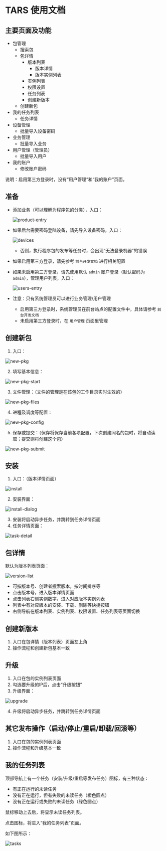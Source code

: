 # TARS 使用文档

## 主要页面及功能

- 包管理
  - 搜索包
  - 包详情
    - 版本列表
      - 版本详情
      - 版本实例列表
    - 实例列表
    - 权限设置
    - 任务列表
    - 创建新版本
  - 创建新包
- 我的任务列表
  - 任务详情
- 设备管理
  - 批量导入设备密码
- 业务管理
  - 批量导入业务
- 用户管理（管理员）
  - 批量导入用户
- 我的账户
  - 修改账户密码

说明：启用第三方登录时，没有“用户管理”和“我的账户”页面。

## 准备

- 添加业务（可以理解为程序包的分类），入口：

  ![product-entry](http://km.oa.com/files/photos/pictures/201504/1430376189_44_w400_h130.png)

- 如果后台需要密码登陆设备，请先导入设备密码，入口：

  ![devices](http://km.oa.com/files/photos/pictures/201504/1430376332_12_w230_h64.png)

  - 否则，执行程序包的发布等任务时，会出现“无法登录机器”的错误

- 如果启用第三方登录，请先参考 `前台开发文档` 进行相关配置

- 如果未启用第三方登录，请先使用默认 `admin` 账户登录（默认密码为 `admin`），管理用户列表，入口：

  ![users-entry](http://km.oa.com/files/photos/pictures/201504/1430376723_18_w350_h179.png)

- 注意：只有系统管理员可以进行业务管理/用户管理

  - 启用第三方登录时，系统管理员在前台站点的配置文件中，具体请参考 `前台开发文档`
  - 未启用第三方登录时，在 `用户管理` 页面里管理

## 创建新包

1. 入口：

  ![new-pkg](http://km.oa.com/files/photos/pictures/201504/1429780934_36_w400_h60.png)

2. 填写基本信息：

  ![new-pkg-start](http://km.oa.com/files/photos/pictures/201504/1429781533_73_w1020_h600.png)

3. 文件管理：（文件的管理是在该包的工作目录实时生效的）

  ![new-pkg-files](http://km.oa.com/files/photos/pictures/201504/1429783094_68_w1020_h590.png)

4. 进程及调度等配置：

  ![new-pkg-config](http://km.oa.com/files/photos/pictures/201504/1429783100_47_w1020_h600.png)

5. 保存或提交：（保存将保存当前各项配置，下次创建同名的包时，将自动读取；提交则将创建这个包）

  ![new-pkg-submit](http://km.oa.com/files/photos/pictures/201504/1429783104_94_w250_h60.png)

## 安装

1. 入口：（版本详情页面）

  ![install](http://km.oa.com/files/photos/pictures/201504/1429788659_90_w1220_h260.png)

2. 安装界面：

  ![install-dialog](http://km.oa.com/files/photos/pictures/201504/1429788642_85_w540_h420.png)

3. 安装将启动异步任务，并跳转到任务详情页面
4. 任务详情页面：

  ![task-detail](http://km.oa.com/files/photos/pictures/201504/1429788667_20_w1020_h540.png)

## 包详情

默认为版本列表页面：

![version-list](http://km.oa.com/files/photos/pictures/201504/1429789256_95_w1220_h460.png)

- 可按版本号、创建者搜索版本，按时间排序等
- 点击版本号，进入版本详情页面
- 点击列表右侧实例数字，进入对应版本实例列表
- 列表中有对应版本的安装、下载、删除等快捷按钮
- 右侧导航在版本列表、实例列表、权限设置、任务列表等页面切换

## 创建新版本

1. 入口在包详情（版本列表）页面左上角
2. 操作流程和创建新包基本一致

## 升级

1. 入口在包的实例列表页面
2. 勾选要升级的IP后，点击“升级按钮”
3. 升级界面：

  ![upgrade](http://km.oa.com/files/photos/pictures/201504/1429790606_75_w1220_h680.png)

4. 升级将启动异步任务，并跳转到任务详情页面

## 其它发布操作（启动/停止/重启/卸载/回滚等）

1. 入口在包的实例列表页面
2. 操作流程和升级基本一致

## 我的任务列表

顶部导航上有一个任务（安装/升级/重启等发布任务）图标，有三种状态：

  - 有正在运行的未读任务
  - 没有正在运行，但有失败的未读任务（橙色圆点）
  - 没有正在运行或失败的未读任务（绿色圆点）

鼠标移动上去后，将显示未读任务列表。

点击图标，将进入“我的任务列表”页面。

如下图所示：

  ![tasks](http://km.oa.com/files/photos/pictures/201504/1429790614_82_w1200_h800.png)
